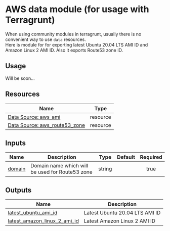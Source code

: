 # AWS data module (for usage with Terragrunt)

When using community modules in terragrunt, usually there is no convenient way to use `data` resources.  
Here is module for for exporting latest Ubuntu 20.04 LTS AMI ID and Amazon Linux 2 AMI ID. Also it exports Route53 zone ID.

## Usage

Will be soon...

## Resources
| Name | Type |
|------|------|
| [Data Source: aws_ami](https://registry.terraform.io/providers/hashicorp/aws/latest/docs/data-sources/ami) | resource |
| [Data Source: aws_route53_zone](https://registry.terraform.io/providers/hashicorp/aws/latest/docs/data-sources/route53-zone) | resource |

## Inputs

| Name | Description | Type | Default | Required |
|------|-------------|------|---------|:--------:|
| <a name="domain"></a> [domain](#domain) | Domain name which will be used for Route53 zone | string | | true |

## Outputs

| Name | Description |
|------|------------|
| <a name="latest_ubuntu_ami_id"></a> [latest_ubuntu_ami_id](#latest_ubuntu_ami_id) | Latest Ubuntu 20.04 LTS AMI ID |
| <a name="latest_amazon_linux_2_ami_id"></a> [latest_amazon_linux_2_ami_id](#latest_amazon_linux_2_ami_id) | Latest Amazon Linux 2 AMI ID |
